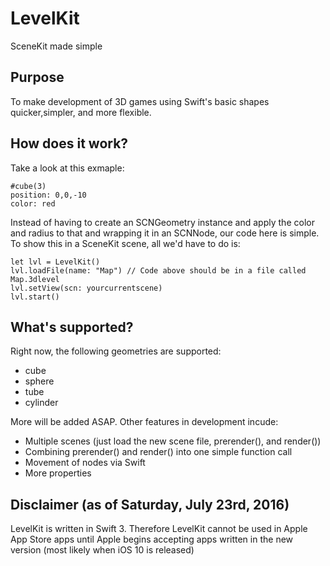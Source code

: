 # LevelKit
SceneKit made simple
## Purpose
To make development of 3D games using Swift's basic shapes quicker,simpler, and more flexible.
## How does it work?
Take a look at this exmaple:
    
    #cube(3)
    position: 0,0,-10
    color: red
    
Instead of having to create an SCNGeometry instance and apply the color and radius to that and wrapping it in an SCNNode, our code here is simple. To show this in a SceneKit scene, all we'd have to do is:

    let lvl = LevelKit()
    lvl.loadFile(name: "Map") // Code above should be in a file called Map.3dlevel
    lvl.setView(scn: yourcurrentscene)
    lvl.start()
  
## What's supported?
Right now, the following geometries are supported:

* cube
* sphere
* tube
* cylinder

More will be added ASAP. Other features in development incude:

* Multiple scenes (just load the new scene file, prerender(), and render())
* Combining prerender() and render() into one simple function call
* Movement of nodes via Swift
* More properties

## Disclaimer (as of Saturday, July 23rd, 2016)
LevelKit is written in Swift 3. Therefore LevelKit cannot be used in Apple App Store apps until Apple begins accepting apps written in the new version (most likely when iOS 10 is released) 
